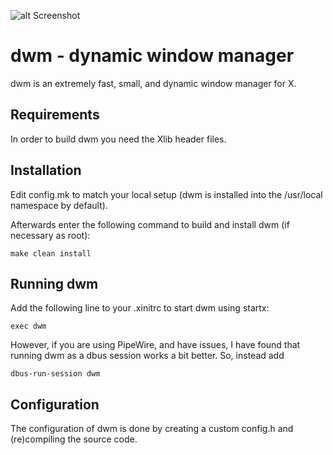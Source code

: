 ![alt Screenshot](https://github.com/nck3l/dwm-6.5/dwm.png)

dwm - dynamic window manager
============================
dwm is an extremely fast, small, and dynamic window manager for X.

Requirements
------------
In order to build dwm you need the Xlib header files.

Installation
------------
Edit config.mk to match your local setup (dwm is installed into
the /usr/local namespace by default).

Afterwards enter the following command to build and install dwm (if
necessary as root):

    make clean install

Running dwm
-----------
Add the following line to your .xinitrc to start dwm using startx:

    exec dwm

However, if you are using PipeWire, and have issues, I have found that running dwm as a dbus session works a bit better. So, instead add

    dbus-run-session dwm


Configuration
-------------
The configuration of dwm is done by creating a custom config.h
and (re)compiling the source code.
